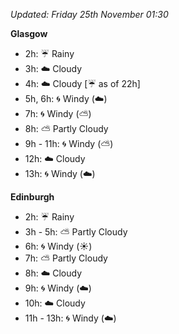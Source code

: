 *Updated: Friday 25th November 01:30*

**Glasgow**

* 2h: :umbrella: Rainy
* 3h: :cloud: Cloudy
* 4h: :cloud: Cloudy [:umbrella: as of 22h]
* 5h, 6h: :cyclone: Windy (:cloud:)
* 7h: :cyclone: Windy (:partly_sunny:)
* 8h: :partly_sunny: Partly Cloudy
* 9h - 11h: :cyclone: Windy (:partly_sunny:)
* 12h: :cloud: Cloudy
* 13h: :cyclone: Windy (:cloud:)

**Edinburgh**

* 2h: :umbrella: Rainy
* 3h - 5h: :partly_sunny: Partly Cloudy
* 6h: :cyclone: Windy (:sunny:)
* 7h: :partly_sunny: Partly Cloudy
* 8h: :cloud: Cloudy
* 9h: :cyclone: Windy (:cloud:)
* 10h: :cloud: Cloudy
* 11h - 13h: :cyclone: Windy (:cloud:)
